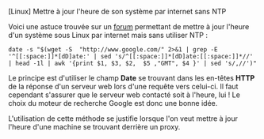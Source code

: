 [Linux] Mettre à jour l'heure de son système par internet sans NTP

Voici une astuce trouvée sur un [forum][1] permettant de mettre à jour l'heure d'un système sous Linux par internet mais sans utiliser NTP :

    date -s "$(wget -S  "http://www.google.com/" 2>&1 | grep -E '^[[:space:]]*[dD]ate:' | sed 's/^[[:space:]]*[dD]ate:[[:space:]]*//' | head -1l | awk '{print $1, $3, $2,  $5 ,"GMT", $4 }' | sed 's/,//')"

Le principe est d'utiliser le champ **Date** se trouvant dans les en-têtes **HTTP** de la réponse d'un serveur web lors d'une requête vers celui-ci. Il faut cependant s'assurer que le serveur web contacté soit à l'heure, lui ! Le choix du moteur de recherche Google est donc une bonne idée.

L'utilisation de cette méthode se justifie lorsque l'on veut mettre à jour l'heure d'une machine se trouvant derrière un proxy.

 [1]: http://superuser.com/questions/307158/how-to-use-ntpdate-behind-a-proxy/465838#465838 "How to use ntpdate behind a proxy"
